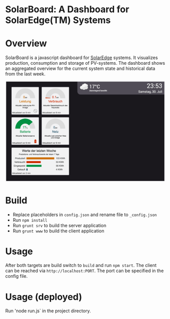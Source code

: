 # SolarBoard: A Dashboard for SolarEdge(TM) Systems

# Overview
SolarBoard is a javascript dashboard for [SolarEdge](http://www.solaredge.com/) systems.  It visualizes production, consumption and storage of PV-systems. The dashboard shows an aggregated overview for the current system state and historical data from the last week.

![SolarBoard Screenshot](solarBoard.png)

# Build

* Replace placeholders in `config.json` and rename file to `_config.json`
* Run `npm install`
* Run `grunt srv` to build the server application
* Run `grunt www` to build the client application

# Usage

After both targets are build switch to `build` and run `npm start`. The client can be reached via `http://localhost:PORT`. The port can be specified in the config file.

# Usage (deployed)

Run 'node run.js` in the project directory.
